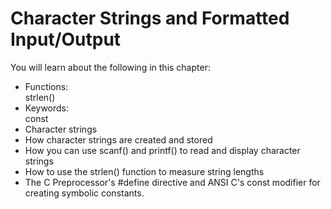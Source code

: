 # Character Strings and Formatted Input/Output #
You will learn about the following in this chapter:
* Functions:<br/>
  strlen()
* Keywords:<br/>
  const
* Character strings
* How character strings are created and stored
* How you can use scanf() and printf() to read and display character strings
* How to use the strlen() function to measure string lengths
* The C Preprocessor's #define directive and ANSI C's const modifier for creating symbolic constants.